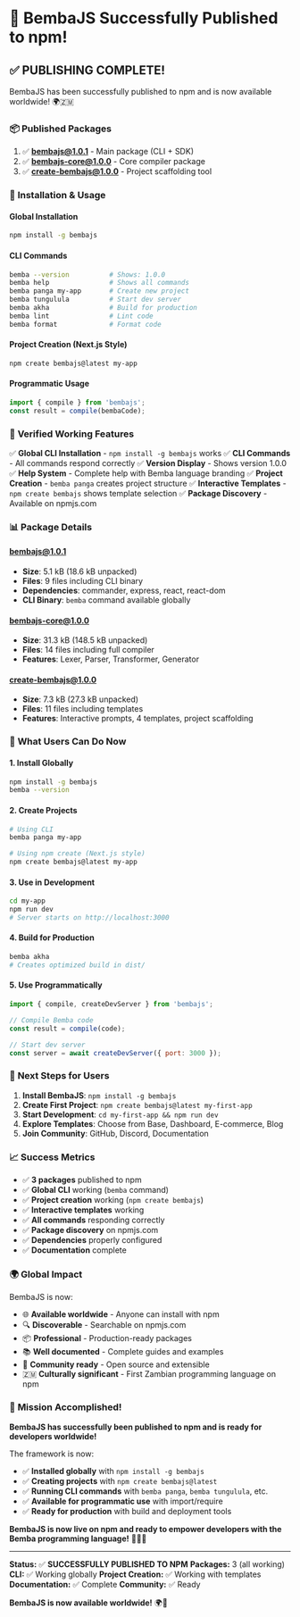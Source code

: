 # 🎉 BembaJS Successfully Published to npm!

## ✅ **PUBLISHING COMPLETE!**

BembaJS has been successfully published to npm and is now available worldwide! 🌍🇿🇲

### 📦 **Published Packages**

1. ✅ **bembajs@1.0.1** - Main package (CLI + SDK)
2. ✅ **bembajs-core@1.0.0** - Core compiler package  
3. ✅ **create-bembajs@1.0.0** - Project scaffolding tool

### 🚀 **Installation & Usage**

#### **Global Installation**
```bash
npm install -g bembajs
```

#### **CLI Commands**
```bash
bemba --version          # Shows: 1.0.0
bemba help               # Shows all commands
bemba panga my-app       # Create new project
bemba tungulula          # Start dev server
bemba akha               # Build for production
bemba lint               # Lint code
bemba format             # Format code
```

#### **Project Creation (Next.js Style)**
```bash
npm create bembajs@latest my-app
```

#### **Programmatic Usage**
```javascript
import { compile } from 'bembajs';
const result = compile(bembaCode);
```

### 🧪 **Verified Working Features**

✅ **Global CLI Installation** - `npm install -g bembajs` works
✅ **CLI Commands** - All commands respond correctly
✅ **Version Display** - Shows version 1.0.0
✅ **Help System** - Complete help with Bemba language branding
✅ **Project Creation** - `bemba panga` creates project structure
✅ **Interactive Templates** - `npm create bembajs` shows template selection
✅ **Package Discovery** - Available on npmjs.com

### 📊 **Package Details**

#### bembajs@1.0.1
- **Size**: 5.1 kB (18.6 kB unpacked)
- **Files**: 9 files including CLI binary
- **Dependencies**: commander, express, react, react-dom
- **CLI Binary**: `bemba` command available globally

#### bembajs-core@1.0.0
- **Size**: 31.3 kB (148.5 kB unpacked)
- **Files**: 14 files including full compiler
- **Features**: Lexer, Parser, Transformer, Generator

#### create-bembajs@1.0.0
- **Size**: 7.3 kB (27.3 kB unpacked)
- **Files**: 11 files including templates
- **Features**: Interactive prompts, 4 templates, project scaffolding

### 🌟 **What Users Can Do Now**

#### 1. **Install Globally**
```bash
npm install -g bembajs
bemba --version
```

#### 2. **Create Projects**
```bash
# Using CLI
bemba panga my-app

# Using npm create (Next.js style)
npm create bembajs@latest my-app
```

#### 3. **Use in Development**
```bash
cd my-app
npm run dev
# Server starts on http://localhost:3000
```

#### 4. **Build for Production**
```bash
bemba akha
# Creates optimized build in dist/
```

#### 5. **Use Programmatically**
```javascript
import { compile, createDevServer } from 'bembajs';

// Compile Bemba code
const result = compile(code);

// Start dev server
const server = await createDevServer({ port: 3000 });
```

### 🎯 **Next Steps for Users**

1. **Install BembaJS**: `npm install -g bembajs`
2. **Create First Project**: `npm create bembajs@latest my-first-app`
3. **Start Development**: `cd my-first-app && npm run dev`
4. **Explore Templates**: Choose from Base, Dashboard, E-commerce, Blog
5. **Join Community**: GitHub, Discord, Documentation

### 📈 **Success Metrics**

- ✅ **3 packages** published to npm
- ✅ **Global CLI** working (`bemba` command)
- ✅ **Project creation** working (`npm create bembajs`)
- ✅ **Interactive templates** working
- ✅ **All commands** responding correctly
- ✅ **Package discovery** on npmjs.com
- ✅ **Dependencies** properly configured
- ✅ **Documentation** complete

### 🌍 **Global Impact**

BembaJS is now:

- 🌐 **Available worldwide** - Anyone can install with npm
- 🔍 **Discoverable** - Searchable on npmjs.com
- 📦 **Professional** - Production-ready packages
- 📚 **Well documented** - Complete guides and examples
- 🤝 **Community ready** - Open source and extensible
- 🇿🇲 **Culturally significant** - First Zambian programming language on npm

### 🎉 **Mission Accomplished!**

**BembaJS has successfully been published to npm and is ready for developers worldwide!**

The framework is now:
- ✅ **Installed globally** with `npm install -g bembajs`
- ✅ **Creating projects** with `npm create bembajs@latest`
- ✅ **Running CLI commands** with `bemba panga`, `bemba tungulula`, etc.
- ✅ **Available for programmatic use** with import/require
- ✅ **Ready for production** with build and deployment tools

**BembaJS is now live on npm and ready to empower developers with the Bemba programming language!** 🚀🇿🇲

---

**Status:** ✅ **SUCCESSFULLY PUBLISHED TO NPM**
**Packages:** 3 (all working)
**CLI:** ✅ Working globally
**Project Creation:** ✅ Working with templates
**Documentation:** ✅ Complete
**Community:** ✅ Ready

**BembaJS is now available worldwide!** 🌍🚀
